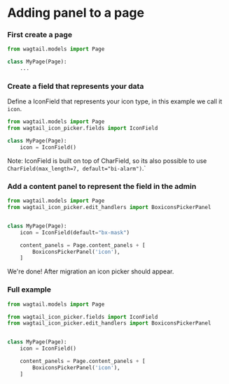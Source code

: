 # Adding panel to a page

### First create a page

```python
from wagtail.models import Page

class MyPage(Page):
    ...
```


### Create a field that represents your data

Define a IconField that represents your icon type, in this example we call it `icon`.

```python
from wagtail.models import Page
from wagtail_icon_picker.fields import IconField

class MyPage(Page):
    icon = IconField()
```

Note: IconField is built on top of CharField, so its also possible to use `CharField(max_length=7, default="bi-alarm")`.`


### Add a content panel to represent the field in the admin

```python
from wagtail.models import Page
from wagtail_icon_picker.edit_handlers import BoxiconsPickerPanel


class MyPage(Page):
    icon = IconField(default="bx-mask")

    content_panels = Page.content_panels + [
        BoxiconsPickerPanel('icon'),
    ]
```

We're done! After migration an icon picker should appear.


### Full example

```python
from wagtail.models import Page

from wagtail_icon_picker.fields import IconField
from wagtail_icon_picker.edit_handlers import BoxiconsPickerPanel


class MyPage(Page):
    icon = IconField()

    content_panels = Page.content_panels + [
        BoxiconsPickerPanel('icon'),
    ]
```
